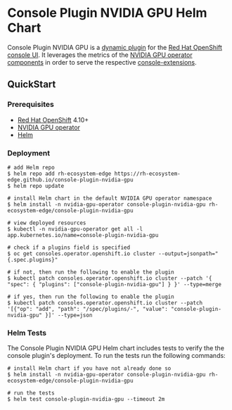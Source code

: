 # Console Plugin NVIDIA GPU Helm Chart

Console Plugin NVIDIA GPU is a [dynamic plugin](https://github.com/openshift/console/blob/master/frontend/packages/console-dynamic-plugin-sdk/README.md)
for the [Red Hat OpenShift](https://www.redhat.com/en/technologies/cloud-computing/openshift)
[console UI](https://github.com/openshift/console). It leverages the metrics of the [NVIDIA GPU operator components](https://github.com/NVIDIA/gpu-operator)
in order to serve the respective [console-extensions](https://github.com/openshift/console/blob/master/frontend/packages/console-dynamic-plugin-sdk/README.md#console-extensionsjson).

## QuickStart

### Prerequisites

- [Red Hat OpenShift](https://www.redhat.com/en/technologies/cloud-computing/openshift) 4.10+
- [NVIDIA GPU operator](https://github.com/NVIDIA/gpu-operator)
- [Helm](https://helm.sh/docs/intro/install/)

### Deployment

```
# add Helm repo
$ helm repo add rh-ecosystem-edge https://rh-ecosystem-edge.github.io/console-plugin-nvidia-gpu
$ helm repo update

# install Helm chart in the default NVIDIA GPU operator namespace
$ helm install -n nvidia-gpu-operator console-plugin-nvidia-gpu rh-ecosystem-edge/console-plugin-nvidia-gpu

# view deployed resources
$ kubectl -n nvidia-gpu-operator get all -l app.kubernetes.io/name=console-plugin-nvidia-gpu

# check if a plugins field is specified
$ oc get consoles.operator.openshift.io cluster --output=jsonpath="{.spec.plugins}"

# if not, then run the following to enable the plugin
$ kubectl patch consoles.operator.openshift.io cluster --patch '{ "spec": { "plugins": ["console-plugin-nvidia-gpu"] } }' --type=merge

# if yes, then run the following to enable the plugin
$ kubectl patch consoles.operator.openshift.io cluster --patch '[{"op": "add", "path": "/spec/plugins/-", "value": "console-plugin-nvidia-gpu" }]' --type=json
```

### Helm Tests

The Console Plugin NVIDIA GPU Helm chart includes tests to verify the the console plugin's
deployment. To run the tests run the following commands:

```
# install Helm chart if you have not already done so
$ helm install -n nvidia-gpu-operator console-plugin-nvidia-gpu rh-ecosystem-edge/console-plugin-nvidia-gpu

# run the tests
$ helm test console-plugin-nvidia-gpu --timeout 2m
```
